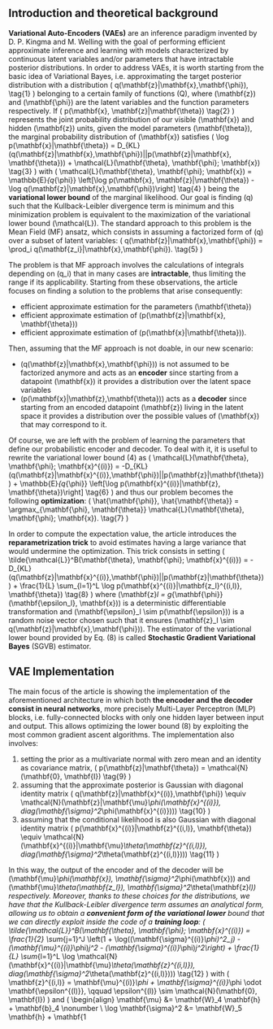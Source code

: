 ## Introduction and theoretical background

**Variational Auto-Encoders (VAEs)** are an inference paradigm invented by D. P. Kingma and M. Welling with the goal of performing efficient approximate inference and learning with models characterized by continuous latent variables and/or parameters that have intractable posterior distributions. In order to address VAEs, it is worth starting from the basic idea of Variational Bayes, i.e. approximating the target posterior distribution with a distribution \( q(\mathbf{z}|\mathbf{x},\mathbf{\phi}), \tag{1} \) belonging to a certain family of functions \(Q\), where \(\mathbf{z}\) and \(\mathbf{\phi}\) are the latent variables and the function parameters respectively. If \( p(\mathbf{x}, \mathbf{z}|\mathbf{\theta}) \tag{2} \) represents the joint probability distribution of our visible \(\mathbf{x}\) and hidden \(\mathbf{z}\) units, given the model parameters \(\mathbf{\theta}\), the marginal probability distribution of \(\mathbf{x}\) satisfies \( \log p(\mathbf{x}|\mathbf{\theta}) = D_{KL}(q(\mathbf{z}|\mathbf{x},\mathbf{\phi})||p(\mathbf{z}|\mathbf{x}, \mathbf{\theta})) + \mathcal{L}(\mathbf{\theta}, \mathbf{\phi}; \mathbf{x}) \tag{3} \) with \( \mathcal{L}(\mathbf{\theta}, \mathbf{\phi}; \mathbf{x}) = \mathbb{E}_{q_{\phi}} \left[\log p(\mathbf{x}, \mathbf{z}|\mathbf{\theta}) - \log q(\mathbf{z}|\mathbf{x},\mathbf{\phi})\right] \tag{4} \) being the **variational lower bound** of the marginal likelihood. Our goal is finding \(q\) such that the Kullback-Leibler divergence term is minimum and this minimization problem is equivalent to the maximization of the variational lower bound \(\mathcal{L}\). The standard approach to this problem is the Mean Field (MF) ansatz, which consists in assuming a factorized form of \(q\) over a subset of latent variables: \( q(\mathbf{z}|\mathbf{x},\mathbf{\phi}) = \prod_i q(\mathbf{z_i}|\mathbf{x},\mathbf{\phi}). \tag{5} \)

The problem is that MF approach involves the calculations of integrals depending on \(q_i\) that in many cases are **intractable**, thus limiting the range if its applicability. Starting from these observations, the article focuses on finding a solution to the problems that arise consequently:
- efficient approximate estimation for the parameters \(\mathbf{\theta}\)
- efficient approximate estimation of \(p(\mathbf{z}|\mathbf{x}, \mathbf{\theta})\)
- efficient approximate estimation of \(p(\mathbf{x}|\mathbf{\theta})\).

Then, assuming that the MF approach is not doable, in our new scenario:
- \(q(\mathbf{z}|\mathbf{x},\mathbf{\phi})\) is not assumed to be factorized anymore and acts as an **encoder** since starting from a datapoint \(\mathbf{x}\) it provides a distribution over the latent space variables
- \(p(\mathbf{x}|\mathbf{z},\mathbf{\theta})\) acts as a **decoder** since starting from an encoded datapoint \(\mathbf{z}\) living in the latent space it provides a distribution over the possible values of \(\mathbf{x}\) that may correspond to it.

Of course, we are left with the problem of learning the parameters that define our probabilistic encoder and decoder. To deal with it, it is useful to rewrite the variational lower bound (4) as \( \mathcal{L}(\mathbf{\theta}, \mathbf{\phi}; \mathbf{x}^{(i)}) = -D_{KL}(q(\mathbf{z}|\mathbf{x}^{(i)},\mathbf{\phi})||p(\mathbf{z}|\mathbf{\theta})) + \mathbb{E}_{q_{\phi}} \left[\log p(\mathbf{x}^{(i)}|\mathbf{z}, \mathbf{\theta})\right] \tag{6} \) and thus our problem becomes the following **optimization**: \( \hat{\mathbf{\phi}}, \hat{\mathbf{\theta}} = \argmax_{\mathbf{\phi}, \mathbf{\theta}} \mathcal{L}(\mathbf{\theta}, \mathbf{\phi}; \mathbf{x}). \tag{7} \)

In order to compute the expectation value, the article introduces the **reparametrization trick** to avoid estimates having a large variance that would undermine the optimization. This trick consists in setting \( \tilde{\mathcal{L}}^B(\mathbf{\theta}, \mathbf{\phi}; \mathbf{x}^{(i)}) = -D_{KL}(q(\mathbf{z}|\mathbf{x}^{(i)},\mathbf{\phi})||p(\mathbf{z}|\mathbf{\theta})) + \frac{1}{L} \sum_{l=1}^L \log p(\mathbf{x}^{(i)}|\mathbf{z_l}^{(i,l)}, \mathbf{\theta}) \tag{8} \) where \(\mathbf{z}_l = g_{\mathbf{\phi}}(\mathbf{\epsilon_l}, \mathbf{x})\) is a deterministic differentiable transformation and \(\mathbf{\epsilon}_l \sim p(\mathbf{\epsilon})\) is a random noise vector chosen such that it ensures \(\mathbf{z}_l \sim q(\mathbf{z}|\mathbf{x},\mathbf{\phi})\). The estimator of the variational lower bound provided by Eq. (8) is called **Stochastic Gradient Variational Bayes** (SGVB) estimator.

## VAE Implementation

The main focus of the article is showing the implementation of the aforementioned architecture in which both **the encoder and the decoder consist in neural networks**, more precisely Multi-Layer Perceptron (MLP) blocks, i.e. fully-connected blocks with only one hidden layer between input and output. This allows optimizing the lower bound (8) by exploiting the most common gradient ascent algorithms. The implementation also involves:
1. setting the prior as a multivariate normal with zero mean and an identity as covariance matrix,
\( p(\mathbf{z}|\mathbf{\theta}) = \mathcal{N}(\mathbf{0}, \mathbf{I}) \tag{9} \)
2. assuming that the approximate posterior is Gaussian with diagonal identity matrix
\( q(\mathbf{z}|\mathbf{x}^{(i)},\mathbf{\phi}) \equiv \mathcal{N}(\mathbf{z}|\mathbf{\mu}_\phi(\mathbf{x}^{(i)}), diag(\mathbf{\sigma}^2_\phi(\mathbf{x}^{(i)}))) \tag{10} \)
3. assuming that the conditional likelihood is also Gaussian with diagonal identity matrix
\( p(\mathbf{x}^{(i)}|\mathbf{z}^{(i,l)}, \mathbf{\theta}) \equiv \mathcal{N}(\mathbf{x}^{(i)}|\mathbf{\mu}_\theta(\mathbf{z}^{(i,l)}), diag(\mathbf{\sigma}^2_\theta(\mathbf{z}^{(i,l)}))) \tag{11} \)

In this way, the output of the encoder and of the decoder will be \(\mathbf{\mu}_\phi(\mathbf{x}), \mathbf{\sigma}^2_\phi(\mathbf{x})\) and \(\mathbf{\mu}_\theta(\mathbf{z_l}), \mathbf{\sigma}^2_\theta(\mathbf{z}_l)\) respectively. Moreover, thanks to these choices for the distributions, we have that the Kullback-Leibler divergence term assumes an analytical form, allowing us to obtain a **convenient form of the variational lower** bound that we can directly exploit inside the code of a **training loop**: \( \tilde{\mathcal{L}}^B(\mathbf{\theta}, \mathbf{\phi}; \mathbf{x}^{(i)}) = \frac{1}{2} \sum_{j=1}^J \left(1 + \log((\mathbf{\sigma}^{(i)}_\phi)^2_j) - (\mathbf{\mu}^{(i)}_\phi)_j^2 - (\mathbf{\sigma}^{(i)}_\phi)_j^2\right) + \frac{1}{L} \sum_{l=1}^L \log \mathcal{N}(\mathbf{x}^{(i)}|\mathbf{\mu}_\theta(\mathbf{z}^{(i,l)}), diag(\mathbf{\sigma}^2_\theta(\mathbf{z}^{(i,l)}))) \tag{12} \) with \( \mathbf{z}^{(i,l)} = \mathbf{\mu}^{(i)}_\phi + \mathbf{\sigma}^{(i)}_\phi \odot \mathbf{\epsilon^{(l)}}, \qquad \epsilon^{(l)} \sim \mathcal{N}(\mathbf{0}, \mathbf{I}) \) and \( \begin{align} \mathbf{\mu} &= \mathbf{W}_4 \mathbf{h} + \mathbf{b}_4 \nonumber \\ \log \mathbf{\sigma}^2 &= \mathbf{W}_5 \mathbf{h} + \mathbf{1
